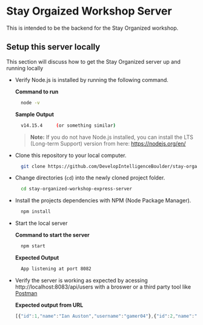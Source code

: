 # Stay Orgaized Workshop Server
This is intended to be the backend for the Stay Organized workshop.

## Setup this server locally
This section will discuss how to get the Stay Organized server up and running locally

- Verify Node.js is installed by running the following command.
  
  **Command to run**
  ```bash
    node -v
  ```
  **Sample Output**
  ```bash
    v14.15.4     (or something similar)
  ```

  > **Note:** If you do not have Node.js installed, you can install the LTS (Long-term Support) version from here: https://nodejs.org/en/

- Clone this repository to your local computer.

  ```bash
    git clone https://github.com/DevelopIntelligenceBoulder/stay-organized-workshop-express-server
  ```

- Change directories (`cd`) into the newly cloned project folder.

  ```bash
    cd stay-organized-workshop-express-server
  ```

- Install the projects dependencies with NPM (Node Package Manager).
  
  ```bash
    npm install
  ```

- Start the local server

  **Command to start the server**
  ```bash
    npm start
  ```

  **Expected Output**
  ```bash
    App listening at port 8082
  ```

- Verify the server is working as expected by acessing http://localhost:8083/api/users with a broswer or a third party tool like [Postman](https://www.postman.com/)

  **Expected output from URL**
  ```js
  [{"id":1,"name":"Ian Auston","username":"gamer04"},{"id":2,"name":"Siddalee Grace","username":"cheer"},{"id":3,"name":"Pursalane Faith","username":"farmgirl"},{"id":4,"name":"Zephaniah Hughes","username":"corndog"},{"id":5,"name":"Ezra Aidden","username":"theaterkid"},{"id":6,"name":"Elisha Aslan","username":"gamer05"},{"id":7,"name":"Betty Smalltree","username":"betty812"}]
  ```
